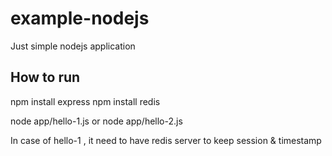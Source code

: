 # example-nodejs
Just simple nodejs application

## How to run ##
npm install express
npm install redis

node app/hello-1.js 
or 
node app/hello-2.js

In case of hello-1 , it need to have redis server to keep session & timestamp
